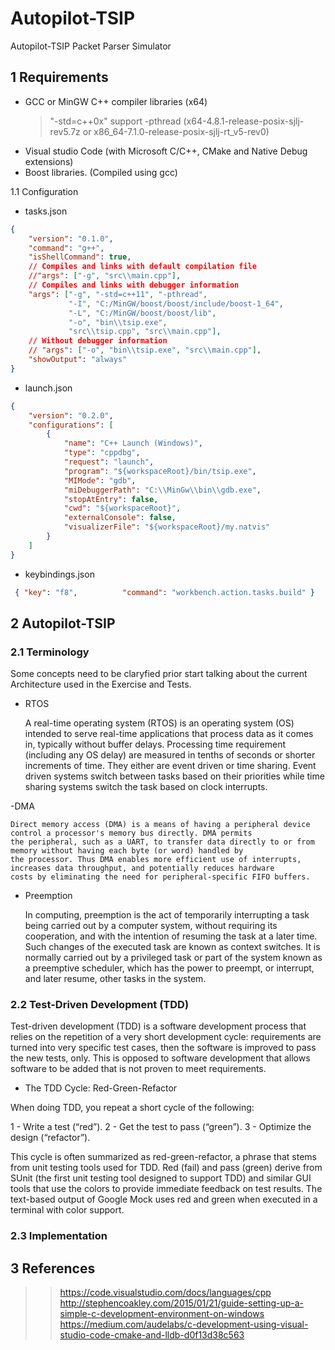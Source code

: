 # Autopilot-TSIP

Autopilot-TSIP Packet Parser Simulator

## 1 Requirements

- GCC or MinGW C++ compiler libraries (x64)
    > "-std=c++0x" support -pthread (x64-4.8.1-release-posix-sjlj-rev5.7z or x86_64-7.1.0-release-posix-sjlj-rt_v5-rev0)
- Visual studio Code (with Microsoft C/C++, CMake and Native Debug extensions)
- Boost libraries. (Compiled using gcc)

1.1 Configuration

- tasks.json

```json
{
    "version": "0.1.0",
    "command": "g++",
    "isShellCommand": true,
    // Compiles and links with default compilation file
    //"args": ["-g", "src\\main.cpp"],
    // Compiles and links with debugger information
    "args": ["-g", "-std=c++11", "-pthread",
             "-I", "C:/MinGW/boost/boost/include/boost-1_64", 
             "-L", "C:/MinGW/boost/boost/lib", 
             "-o", "bin\\tsip.exe",  
             "src\\tsip.cpp", "src\\main.cpp"],
    // Without debugger information
    // "args": ["-o", "bin\\tsip.exe", "src\\main.cpp"],
    "showOutput": "always"
}
```

- launch.json

```json
{
    "version": "0.2.0",
    "configurations": [
        {
            "name": "C++ Launch (Windows)",
            "type": "cppdbg",
            "request": "launch",
            "program": "${workspaceRoot}/bin/tsip.exe",
            "MIMode": "gdb",
            "miDebuggerPath": "C:\\MinGw\\bin\\gdb.exe",
            "stopAtEntry": false,
            "cwd": "${workspaceRoot}",
            "externalConsole": false,
            "visualizerFile": "${workspaceRoot}/my.natvis"
        }
    ]
}
```

- keybindings.json

```json
 { "key": "f8",          "command": "workbench.action.tasks.build" }
```

## 2 Autopilot-TSIP

### 2.1 Terminology

Some concepts need to be claryfied prior start talking about the current Architecture used in the Exercise and Tests.

- RTOS

    A real-time operating system (RTOS) is an operating system (OS) intended to serve real-time applications that process data as it comes in, typically without buffer delays. Processing time requirement (including any OS delay) are measured in tenths of seconds or shorter increments of time. They either are event driven or time sharing.
    Event driven systems switch between tasks based on their priorities while time sharing systems switch the task based on clock interrupts.

-DMA

    Direct memory access (DMA) is a means of having a peripheral device control a processor's memory bus directly. DMA permits 
    the peripheral, such as a UART, to transfer data directly to or from memory without having each byte (or word) handled by 
    the processor. Thus DMA enables more efficient use of interrupts, increases data throughput, and potentially reduces hardware 
    costs by eliminating the need for peripheral-specific FIFO buffers.

- Preemption

    In computing, preemption is the act of temporarily interrupting a task being carried out by a computer system, without requiring its 
    cooperation, and with the intention of resuming the task at a later time. Such changes of the executed task are known as context switches.
    It is normally carried out by a privileged task or part of the system known as a preemptive scheduler, which has the power to preempt, or 
    interrupt, and later resume, other tasks in the system.

### 2.2 Test-Driven Development (TDD)

Test-driven development (TDD) is a software development process that relies on the repetition of a very short development cycle: requirements are turned into very specific test cases, then the software is improved to pass the new tests, only. This is opposed to software development that allows software to be added that is not proven to meet requirements.

- The TDD Cycle: Red-Green-Refactor

When doing TDD, you repeat a short cycle of the following:

 1 - Write a test (“red”).
 2 - Get the test to pass (“green”).
 3 - Optimize the design (“refactor”).

This cycle is often summarized as red-green-refactor, a phrase that stems from unit testing tools used for TDD. Red (fail) and pass (green) derive from SUnit (the first unit testing tool designed to support TDD) and similar GUI tools that use the colors to provide immediate feedback on test results. The text-based output of Google Mock uses red and green when executed in a terminal with color support.

### 2.3 Implementation



## 3 References

>> https://code.visualstudio.com/docs/languages/cpp
>> http://stephencoakley.com/2015/01/21/guide-setting-up-a-simple-c-development-environment-on-windows
>> https://medium.com/audelabs/c-development-using-visual-studio-code-cmake-and-lldb-d0f13d38c563
